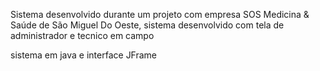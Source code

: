 Sistema desenvolvido durante um projeto com empresa SOS Medicina & Saúde de São Miguel Do Oeste, sistema desenvolvido com tela de administrador e tecnico em campo

sistema em java e interface JFrame
